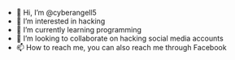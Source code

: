 - 👋 Hi, I’m @cyberangell5
- 👀 I’m interested in hacking
- 🌱 I’m currently learning programming
- 💞️ I’m looking to collaborate on hacking social media accounts
- 📫 How to reach me, you can also reach me through Facebook

<!---
cyberangell5/cyberangell5 is a ✨ special ✨ repository because its `README.md` (this file) appears on your GitHub profile.
You can click the Preview link to take a look at your changes.
--->
